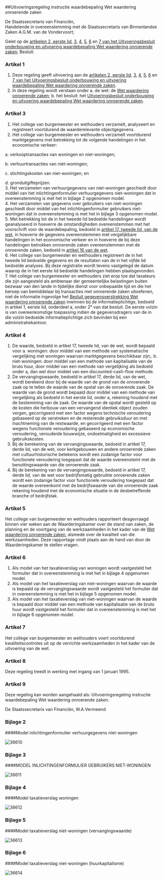 <meta http-equiv='Content-Type' content='text/html; charset=utf-8' />

##Uitvoeringsregeling instructie waardebepaling Wet waardering onroerende zaken

De Staatssecretaris van Financiën,  
Handelende in overeenstemming met de Staatssecretaris van Binnenlandse Zaken A.G.M. van de Vondervoort;

Gelet op de [artikelen 2, eerste lid](../../../../../../../../../AMvB/uitvoeringsbesluit/onderbouwing/en/uitvoering/waardebepaling/wet/etc/BWBR0007179/README.md), [3](../../../../../../../../../AMvB/uitvoeringsbesluit/onderbouwing/en/uitvoering/waardebepaling/wet/etc/BWBR0007179/README.md), [4](../../../../../../../../../AMvB/uitvoeringsbesluit/onderbouwing/en/uitvoering/waardebepaling/wet/etc/BWBR0007179/README.md), [5](../../../../../../../../../AMvB/uitvoeringsbesluit/onderbouwing/en/uitvoering/waardebepaling/wet/etc/BWBR0007179/README.md), [6](../../../../../../../../../AMvB/uitvoeringsbesluit/onderbouwing/en/uitvoering/waardebepaling/wet/etc/BWBR0007179/README.md) en [7 van het Uitvoeringsbesluit onderbouwing en uitvoering waardebepaling Wet waardering onroerende zaken](../../../../../../../../../AMvB/uitvoeringsbesluit/onderbouwing/en/uitvoering/waardebepaling/wet/etc/BWBR0007179/README.md);
Besluit:    

### Artikel  1  

1.  Deze regeling geeft uitvoering aan de [artikelen 2, eerste lid](../../../../../../../../../AMvB/uitvoeringsbesluit/onderbouwing/en/uitvoering/waardebepaling/wet/etc/BWBR0007179/README.md), [3](../../../../../../../../../AMvB/uitvoeringsbesluit/onderbouwing/en/uitvoering/waardebepaling/wet/etc/BWBR0007179/README.md), [4](../../../../../../../../../AMvB/uitvoeringsbesluit/onderbouwing/en/uitvoering/waardebepaling/wet/etc/BWBR0007179/README.md), [5](../../../../../../../../../AMvB/uitvoeringsbesluit/onderbouwing/en/uitvoering/waardebepaling/wet/etc/BWBR0007179/README.md), [6](../../../../../../../../../AMvB/uitvoeringsbesluit/onderbouwing/en/uitvoering/waardebepaling/wet/etc/BWBR0007179/README.md) en [7 van het Uitvoeringsbesluit onderbouwing en uitvoering waardebepaling Wet waardering onroerende zaken](../../../../../../../../../AMvB/uitvoeringsbesluit/onderbouwing/en/uitvoering/waardebepaling/wet/etc/BWBR0007179/README.md).   
2.  In deze regeling wordt verstaan onder   a. de wet:  de [Wet waardering onroerende zaken](../../../../../../../../../wet/wet/waardering/onroerende/zaken/BWBR0007119/README.md);    b. het besluit:  het [Uitvoeringsbesluit onderbouwing en uitvoering waardebepaling Wet waardering onroerende zaken](../../../../../../../../../AMvB/uitvoeringsbesluit/onderbouwing/en/uitvoering/waardebepaling/wet/etc/BWBR0007179/README.md).      

### Artikel  3  

1.  Het college van burgemeester en wethouders verzamelt, analyseert en registreert voortdurend de waarderelevante objectgegevens.   
2.  Het college van burgemeester en wethouders verzamelt voortdurend marktgegevens met betrekking tot de volgende handelingen in het economische verkeer: 

a. verkooptransacties van woningen en niet-woningen;  

b. verhuurtransacties van niet-woningen;  

c. stichtingskosten van niet-woningen; en  

d. gronduitgifteprijzen.     
3.  Het verzamelen van verhuurgegevens van niet-woningen geschiedt door middel van het inlichtingenformulier verhuurgegevens niet-woningen dat in overeenstemming is met het in bijlage 2 opgenomen model.   
4.  Het verzamelen van gegevens over gebruikers van niet-woningen geschiedt door middel van het inlichtingenformulier gebruikers niet-woningen dat in overeenstemming is met het in bijlage 3 opgenomen model.   
5.  Met betrekking tot de in het tweede lid bedoelde handelingen wordt geanalyseerd in hoeverre de omstandigheden overeenstemmen met het voorschrift voor de waardebepaling, bedoeld in [artikel 17, tweede lid, van de wet](../../../../../../../../../wet/wet/waardering/onroerende/zaken/BWBR0007119/README.md), in hoeverre de gegevens overeenstemmen met vergelijkbare handelingen in het economische verkeer en in hoeverre de bij deze handelingen betrokken onroerende zaken overeenstemmen met de onroerende zaken, bedoeld in [artikel 16 van de wet](../../../../../../../../../wet/wet/waardering/onroerende/zaken/BWBR0007119/README.md).   
6.  Het college van burgemeester en wethouders registreert de in het tweede lid bedoelde gegevens en de resultaten van de in het vijfde lid bedoelde analyses. Bij deze registratie wordt tevens vastgelegd de datum waarop de in het eerste lid bedoelde handelingen hebben plaatsgevonden.   
7.  Het college van burgemeester en wethouders ziet erop toe dat taxateurs die zijn aangesteld als ambtenaar der gemeentelijke belastingen buiten bezwaar van den lande in tijdelijke dienst voor onbepaalde tijd en die het beroep van bemiddelaar bij transacties met onroerende zaken uitoefenen, niet de informatie ingevolge het [Besluit gegevensverstrekking Wet waardering onroerende zaken](../../../../../../../../../AMvB/besluit/gegevensverstrekking/wet/waardering/onroerende/zaken/BWBR0008175/README.md) inwinnen bij de informatieplichtige, bedoeld in artikel 1, eerste lid, onderdeel a, onder 2° van dat besluit. De eerste volzin is van overeenkomstige toepassing indien de gegevensdragers van de in die volzin bedoelde informatieplichtige zich bevinden bij een administratiekantoor.   

### Artikel  4  

1.  De waarde, bedoeld in artikel 17, tweede lid, van de wet, wordt bepaald voor   a. woningen:  door middel van een methode van systematische vergelijking met woningen waarvan marktgegevens beschikbaar zijn;.    b. niet-woningen:  door middel van een methode van kapitalisatie van de bruto huur, door middel van een methode van vergelijking als bedoeld onder a, dan wel door middel van een discounted-cash-flow methode.      
2.  De vervangingswaarde, bedoeld in artikel 17, derde lid, van de wet, wordt berekend door bij de waarde van de grond van de onroerende zaak op te tellen de waarde van de opstal van de onroerende zaak. De waarde van de grond wordt bepaald door middel van een methode van vergelijking als bedoeld in het eerste lid, onder a, rekening houdend met de bestemming van de zaak. De waarde van de opstal wordt gesteld op de kosten die herbouw van een vervangend identiek object zouden vergen, gecorrigeerd met een factor wegens technische veroudering gebaseerd op de verstreken en de resterende gebruiksduur en met inachtneming van de restwaarde, en gecorrigeerd met een factor wegens functionele veroudering gebaseerd op economische veroudering, verouderde bouwwijze, ondoelmatigheid en excessieve gebruikskosten.   
3.  Bij de berekening van de vervangingswaarde, bedoeld in artikel 17, derde lid, van de wet, voor kerkgebouwen en andere onroerende zaken met cultuurhistorische betekenis wordt een zodanige factor voor functionele veroudering toegepast dat de waarde overeenstemt met de benuttingswaarde van die onroerende zaak.   
4.  Bij de berekening van de vervangingswaarde, bedoeld in artikel 17, derde lid, van de wet voor bedrijfsmatig gebruikte onroerende zaken wordt een zodanige factor voor functionele veroudering toegepast dat de waarde overeenkomt met de bedrijfswaarde van die onroerende zaak rekening houdend met de economische situatie in de desbetreffende branche of bedrijfstak.   

### Artikel  5  

Het college van burgemeester en wethouders rapporteert desgevraagd binnen vier weken aan de Waarderingskamer over de stand van zaken, de planning en de voortgang van de werkzaamheden in het kader van de [Wet waardering onroerende zaken](../../../../../../../../../wet/wet/waardering/onroerende/zaken/BWBR0007119/README.md), alsmede over de kwaliteit van die werkzaamheden. Deze rapportage vindt plaats aan de hand van door de Waarderingskamer te stellen vragen.  

### Artikel  6  

1.  Als model van het taxatieverslag van woningen wordt vastgesteld het formulier dat in overeenstemming is met het in bijlage 4 opgenomen model.   
2.  Als model van het taxatieverslag van niet-woningen waarvan de waarde is bepaald op de vervangingswaarde wordt vastgesteld het formulier dat in overeenstemming is met het in bijlage 5 opgenomen model.   
3.  Als model van het taxatieverslag van niet-woningen waarvan de waarde is bepaald door middel van een methode van kapitalisatie van de bruto huur wordt vastgesteld het formulier dat in overeenstemming is met het in bijlage 6 opgenomen model.   

### Artikel  7  

Het college van burgemeester en wethouders voert voortdurend kwaliteitscontroles uit op de verrichte werkzaamheden in het kader van de uitvoering van de wet.  

### Artikel  8  

Deze regeling treedt in werking met ingang van 1 januari 1995.  

### Artikel  9  

Deze regeling kan worden aangehaald als: Uitvoeringsregeling instructie waardebepaling Wet waardering onroerende zaken.  

De 
Staatssecretaris van Financiën, 
W.A.Vermeend   

### Bijlage  2  

####Model inlichtingenformulier verhuurgegevens niet-woningen

![36610](http://wetten.overheid.nl/Illustration/36610)

### Bijlage  3  

####MODEL INLICHTINGENFORMULIER GEBRUIKERS NIET-WONINGEN

![36611](http://wetten.overheid.nl/Illustration/36611)

### Bijlage  4  

####Model taxatieverslag woningen

![36612](http://wetten.overheid.nl/Illustration/36612)

### Bijlage  5  

####Model taxatieverslag niet-woningen (vervangingswaarde)

![36613](http://wetten.overheid.nl/Illustration/36613)

### Bijlage  6  

####Model taxatieverslag niet-woningen (huurkapitalisme)

![36614](http://wetten.overheid.nl/Illustration/36614)

